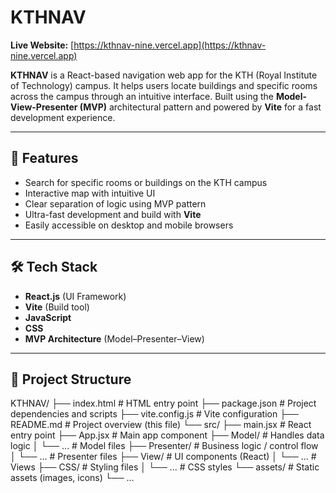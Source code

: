 # KTHNAV

**Live Website:** [https://kthnav-nine.vercel.app](https://kthnav-nine.vercel.app)

**KTHNAV** is a React-based navigation web app for the KTH (Royal Institute of Technology) campus. It helps users locate buildings and specific rooms across the campus through an intuitive interface. Built using the **Model-View-Presenter (MVP)** architectural pattern and powered by **Vite** for a fast development experience.

---

## 🚀 Features

- Search for specific rooms or buildings on the KTH campus
- Interactive map with intuitive UI
- Clear separation of logic using MVP pattern
- Ultra-fast development and build with **Vite**
- Easily accessible on desktop and mobile browsers

---

## 🛠️ Tech Stack

- **React.js** (UI Framework)
- **Vite** (Build tool)
- **JavaScript**
- **CSS**
- **MVP Architecture** (Model–Presenter–View)

---

## 📂 Project Structure

KTHNAV/
├── index.html # HTML entry point
├── package.json # Project dependencies and scripts
├── vite.config.js # Vite configuration
├── README.md # Project overview (this file)
└── src/
├── main.jsx # React entry point
├── App.jsx # Main app component
├── Model/ # Handles data logic
│ └── ... # Model files
├── Presenter/ # Business logic / control flow
│ └── ... # Presenter files
├── View/ # UI components (React)
│ └── ... # Views
├── CSS/ # Styling files
│ └── ... # CSS styles
└── assets/ # Static assets (images, icons)
└── ...
